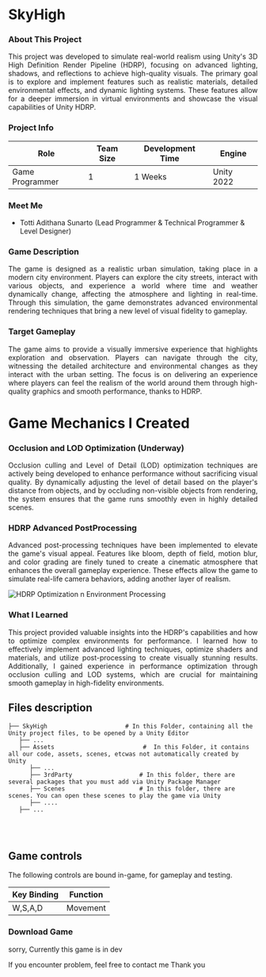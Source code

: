 
<h1>SkyHigh</h1>

<h3>About This Project</h3>
<p align="justify">This project was developed to simulate real-world realism using Unity's 3D High Definition Render Pipeline (HDRP), focusing on advanced lighting, shadows, and reflections to achieve high-quality visuals. The primary goal is to explore and implement features such as realistic materials, detailed environmental effects, and dynamic lighting systems. These features allow for a deeper immersion in virtual environments and showcase the visual capabilities of Unity HDRP.</p>

<h3>Project Info</h3>

| **Role** | **Team Size** | **Development Time** | **Engine** |
|----------|---------------|---------------------|------------|
| Game Programmer | 1 | 1 Weeks | Unity 2022 |

<h3>Meet Me</h3>

- Totti Adithana Sunarto (Lead Programmer & Technical Programmer & Level Designer)

<h3>Game Description</h3>
<p align="justify">The game is designed as a realistic urban simulation, taking place in a modern city environment. Players can explore the city streets, interact with various objects, and experience a world where time and weather dynamically change, affecting the atmosphere and lighting in real-time. Through this simulation, the game demonstrates advanced environmental rendering techniques that bring a new level of visual fidelity to gameplay.
</p>

<h3>Target Gameplay</h3>
<p align="justify">The game aims to provide a visually immersive experience that highlights exploration and observation. Players can navigate through the city, witnessing the detailed architecture and environmental changes as they interact with the urban setting. The focus is on delivering an experience where players can feel the realism of the world around them through high-quality graphics and smooth performance, thanks to HDRP.</p>

# Game Mechanics I Created

<h3>Occlusion and LOD Optimization (Underway)</h3>
<p align="justify">Occlusion culling and Level of Detail (LOD) optimization techniques are actively being developed to enhance performance without sacrificing visual quality. By dynamically adjusting the level of detail based on the player's distance from objects, and by occluding non-visible objects from rendering, the system ensures that the game runs smoothly even in highly detailed scenes.</p>

<h3>HDRP Advanced PostProcessing</h3>
<p align="justify">Advanced post-processing techniques have been implemented to elevate the game's visual appeal. Features like bloom, depth of field, motion blur, and color grading are finely tuned to create a cinematic atmosphere that enhances the overall gameplay experience. These effects allow the game to simulate real-life camera behaviors, adding another layer of realism.</p>

![HDRP Optimization n Environment Processing](https://github.com/user-attachments/assets/25fb6885-33a9-4da5-8e7d-aa81a691e8eb)

<h3>What I Learned</h3>
<p align="justify">This project provided valuable insights into the HDRP's capabilities and how to optimize complex environments for performance. I learned how to effectively implement advanced lighting techniques, optimize shaders and materials, and utilize post-processing to create visually stunning results. Additionally, I gained experience in performance optimization through occlusion culling and LOD systems, which are crucial for maintaining smooth gameplay in high-fidelity environments.</p>

## Files description

```
├── SkyHigh                      # In this Folder, containing all the Unity project files, to be opened by a Unity Editor
   ├── ...
   ├── Assets                         #  In this Folder, it contains all our code, assets, scenes, etcwas not automatically created by Unity
      ├── ...
      ├── 3rdParty                   # In this folder, there are several packages that you must add via Unity Package Manager
      ├── Scenes                     # In this folder, there are scenes. You can open these scenes to play the game via Unity
      ├── ....
   ├── ...
      
```
<br>

## Game controls

The following controls are bound in-game, for gameplay and testing.

| Key Binding       | Function          |
| ----------------- | ----------------- |
| W,S,A,D          | Movement|

<h3>Download Game</h3>
sorry, Currently this game is in dev

If you encounter problem, feel free to contact me
Thank you

